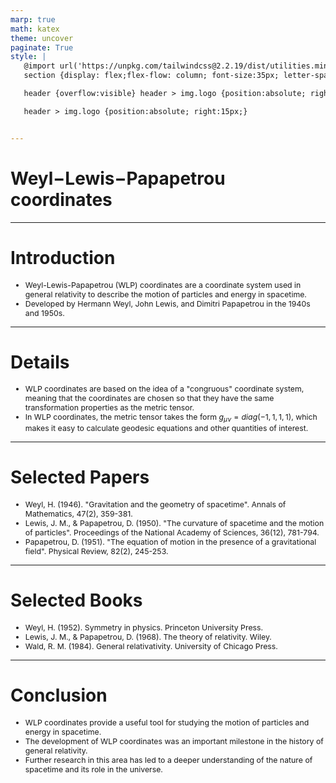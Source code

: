```yaml
---
marp: true
math: katex
theme: uncover
paginate: True
style: |
   @import url('https://unpkg.com/tailwindcss@2.2.19/dist/utilities.min.css');
   section {display: flex;flex-flow: column; font-size:35px; letter-spacing:1.4px;}

   header {overflow:visible} header > img.logo {position:absolute; right:15px;}

   header > img.logo {position:absolute; right:15px;}


---
```

<!-- backgroundColor: white -->
<!-- _class: lead -->

 # Weyl−Lewis−Papapetrou coordinates

---
<style scoped>p,li {font-size:0.92em}</style>

 # Introduction
- Weyl-Lewis-Papapetrou (WLP) coordinates are a coordinate system used in general relativity to describe the motion of particles and energy in spacetime.
- Developed by Hermann Weyl, John Lewis, and Dimitri Papapetrou in the 1940s and 1950s.


---
<style scoped>p,li {font-size:0.92em}</style>

 # **Details**

- WLP coordinates are based on the idea of a "congruous" coordinate system, meaning that the coordinates are chosen so that they have the same transformation properties as the metric tensor.
- In WLP coordinates, the metric tensor takes the form $g_{\mu\nu} = diag(-1, 1, 1, 1)$, which makes it easy to calculate geodesic equations and other quantities of interest.

---
<style scoped>p,li {font-size:0.88em}</style>

 # Selected Papers
- Weyl, H. (1946). "Gravitation and the geometry of spacetime". Annals of Mathematics, 47(2), 359-381.
- Lewis, J. M., & Papapetrou, D. (1950). "The curvature of spacetime and the motion of particles". Proceedings of the National Academy of Sciences, 36(12), 781-794.
- Papapetrou, D. (1951). "The equation of motion in the presence of a gravitational field". Physical Review, 82(2), 245-253.


---
<style scoped>p,li {font-size:0.88em}</style>

 # Selected Books
- Weyl, H. (1952). Symmetry in physics. Princeton University Press.
- Lewis, J. M., & Papapetrou, D. (1968). The theory of relativity. Wiley.
- Wald, R. M. (1984). General relativativity. University of Chicago Press.


---
<style scoped>p,li {font-size:0.88em}</style>

 # Conclusion
- WLP coordinates provide a useful tool for studying the motion of particles and energy in spacetime.
- The development of WLP coordinates was an important milestone in the history of general relativity.
- Further research in this area has led to a deeper understanding of the nature of spacetime and its role in the universe.
